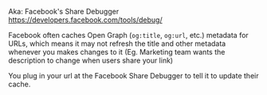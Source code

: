 Aka: Facebook's Share Debugger
https://developers.facebook.com/tools/debug/

Facebook often caches Open Graph (`og:title`, `og:url`, etc.) metadata for URLs, which means it may not refresh the title and other metadata whenever you makes changes to it (Eg. Marketing team wants the description to change when users share your link)

You plug in your url at the Facebook Share Debugger to tell it to update their cache.